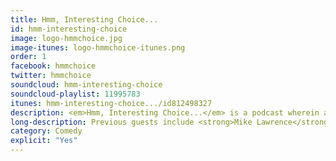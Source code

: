 ```yaml
---
title: Hmm, Interesting Choice...
id: hmm-interesting-choice
image: logo-hmmchoice.jpg
image-itunes: logo-hmmchoice-itunes.png
order: 1
facebook: hmmchoice
twitter: hmmchoice
soundcloud: hmm-interesting-choice
soundcloud-playlist: 11995783
itunes: hmm-interesting-choice.../id812498327
description: <em>Hmm, Interesting Choice...</em> is a podcast wherein an album, selected using the vague criteria of being "interesting", is reviewed comically to see what happened, what went right, what went wrong and what's so funny.
long-description: Previous guests include <strong>Mike Lawrence</strong>, <strong>Felicity Ward</strong>, <strong>Brent Weinbach</strong>, <strong>Simon Munnery</strong>, and <strong>Jena Friedman</strong>. Hosts John and Martin discuss albums by artists running the gamut from <strong>Justin Beiber</strong> and <strong>Nickelback</strong>, to <strong>Neutral Milk Hotel</strong> and <strong>Captain Beefheart</strong>.
category: Comedy
explicit: "Yes"
---
```

